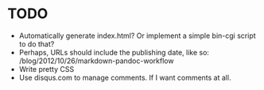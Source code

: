 # TODO

- Automatically generate index.html? Or implement a simple bin-cgi script to do that?
- Perhaps, URLs should include the publishing date, like so: /blog/2012/10/26/markdown-pandoc-workflow
- Write pretty CSS
- Use disqus.com to manage comments. If I want comments at all.

